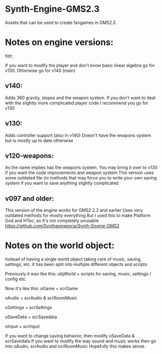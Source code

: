 # Synth-Engine-GMS2.3
Assets that can be used to create fangames in GMS2.3

# Notes on engine versions:
tldr;

If you want to modify the player and don't know basic linear algebra go for v130.
Otherwise go for v140 (main)

## v140:
Adds 360 gravity, slopes and the weapon system.
If you don't want to deal with the slightly more complicated player code I recommend you go for v130

## v130:
Adds controller support (also in v140)
Doesn't have the weapons system but is mostly up to date otherwise

## v120-weapons:
As the name implies has the weapons system. You may bring it over to v130 if you want the code improvements and weapon system
This version uses some outdated file i/o methods that may force you to write your own saving system if you
want to save anything slightly complicated

## v097 and older:
This version of the engine works for GMS2 2.2 and earlier
Uses very outdated methods for mostly everything
But I used this to make Platform God and HTec, so it's not completely unusable
https://github.com/Synthasmagoria/Synth-Engine-GMS2

# Notes on the world object:
Instead of having a single world object taking care of music, saving, settings, etc.
it has been split into multiple different objects and scripts:

Previously it was like this:
objWorld + scripts for saving, music, settings / config etc.

Now it's like this:
oGame + scrGame

oAudio + scrAudio & scrRoomMusic

oSettings + scrSettings

oSaveData + scrSavedata

oInput + scrInput

If you want to change saving behavior, then modify oSaveData & scrSavedata
If you want to modify the way sound and music works then go into oAudio, scrAudio and scrRoomMusic
Hopefully this makes sense.
